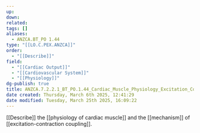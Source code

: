 ```yaml
---
up: 
down: 
related: 
tags: []
aliases:
  - ANZCA.BT_PO 1.44
type: "[[LO.C.PEX.ANZCA]]"
order:
  - "[[Describe]]"
field:
  - "[[Cardiac Output]]"
  - "[[Cardiovascular System]]"
  - "[[Physiology]]"
dg-publish: true
title: ANZCA.7.2.2.1_BT_PO.1.44_Cardiac_Muscle_Physiology_Excitation_Contraction_Coupling
date created: Thursday, March 6th 2025, 12:41:29
date modified: Tuesday, March 25th 2025, 16:09:22
---
```


[[Describe]] the [[physiology of cardiac muscle]] and the [[mechanism]] of [[excitation-contraction coupling]].
